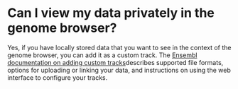 # Can I view my data privately in the genome browser?
<!-- pombase_categories: Datasets,Genome Browser -->

Yes, if you have locally stored data that you want to see in the context
of the genome browser, you can add it as a custom track. The [Ensembl documentation on adding custom tracks](http://genomebrowser.pombase.org/info/website/upload/index.html)describes
supported file formats, options for uploading or linking your data, and
instructions on using the web interface to configure your tracks.


